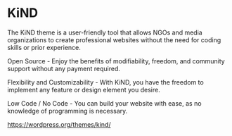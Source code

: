 # KiND
The KiND theme is a user-friendly tool that allows NGOs and media organizations to create professional websites without the need for coding skills or prior experience. 

Open Source - Enjoy the benefits of modifiability, freedom, and community support without any payment required. 

Flexibility and Customizability - With KiND, you have the freedom to implement any feature or design element you desire. 

Low Code / No Code - You can build your website with ease, as no knowledge of programming is necessary.

https://wordpress.org/themes/kind/
